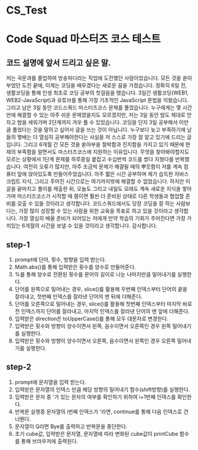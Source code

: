 # CS_Test
# Code Squad 마스터즈 코스 테스트

## 코드 설명에 앞서 드리고 싶은 말.

저는 국문과를 졸업하여 방송피디라는 직업에 도전했던 사람이었습니다.
모든 것을 쏟아부었던 도전 끝에, 이제는 코딩을 배우겠다는 새로운 꿈을 가졌습니다.
정확히 6일 전, 생활코딩을 통해 인생 최초로 코딩 공부의 첫걸음을 뗐습니다.
3일간 생활코딩(WEB1, WEB2-JavaScript)과 유튜브를 통해 가장 기초적인 JavaScript 문법을 익혔습니다.
그리고 남은 3일 동안 코드스쿼드 마스터즈코스 문제를 풀었습니다.
누구에게는 몇 시간만에 해결할 수 있는 아주 쉬운 문제였을지도 모르겠지만, 
저는 3일 동안 밤도 제대로 안 자고 밤을 세워가며 2단계까지 겨우 풀 수 있었습니다.
코딩을 단지 3일 공부해서 이만큼 풀었다는 것을 말하고 싶어서 글을 쓰는 것이 아닙니다.
누구보다 늦고 부족하기에 남들의 몇배는 더 열심히 공부해야한다는 사실을 저 스스로 가장 잘 알고 있기에 드리는 글입니다.
그리고 6개월 간 모든 것을 쏟아부을 절박함과 진지함을 가지고 있기 때문에 현재의 부족함을 알면서도 마스터즈코스에 지원하는 이유입니다.
무엇을 찾아봐야할지도 모르는 상황에서 1단계 문제를 하루종일 붙잡고 수십번씩 코드를 썼다 지웠다를 반복했습니다.
여전히 오류가 많지만, 아주 조금씩 문제가 해결될 때의 뿌듯함이 저를 계속 컴퓨터 앞에 앉아있도록 만들어주었습니다.
아주 짧은 시간 공부하며 제가 습득한 자바스크립트 지식, 그리고 주어진 시간으로는 여기까지밖에 해결할 수 없었습니다.
하지만 이 글을 끝마치고 풀이를 제출한 뒤, 오늘도 그리고 내일도 모레도 계속 새로운 지식을 쌓아가며 마스터즈코스가 시작할 때 쯤이면 훨씬 더 준비된 상태로 다른 학생들과 협업할 준비를 갖출 수 있을 것이라고 생각합니다.
코드스쿼드에서도 당장 코딩을 잘 하는 사람보다는, 가장 많이 성장할 수 있는 사람을 위한 교육을 목표로 하고 있을 것이라고 생각합니다.
가장 열심히 배울 준비가 되어있는 저에게 만약 학습의 기회가 주어진다면 가장 가치있는 6개월의 시간을 보낼 수 있을 것이라고 생각합니다.
감사합니다.


## step-1
1. prompt에 단어, 횟수, 방향을 입력 받는다.
2. Math.abs()를 통해 입력받은 횟수를 양수로 만들어준다.
3. %를 통해 양수로 전환된 횟수를 문어의 길이로 나눈 나머지만큼 밀어내기를 실행한다.
4. 단어를 왼쪽으로 밀어내는 경우, slice()를 활용해 두번째 인덱스부터 단어의 끝을 잘라내고, 첫번째 인덱스를 잘라낸 단어의 맨 뒤에 더해준다.
5. 단어를 오른쪽으로 밀어내는 경우, slice()를 활용해 첫번째 인덱스부터 마지막 바로 전 인덱스까지 단어를 잘라내고, 마지막 인덱스를 잘라낸 단어의 맨 앞에 더해준다.
6. 입력받은 direction은 toUpperCase()를 통해 모두 대문자로 변경한다.
7. 입력받은 횟수와 방향이 양수이면서 왼쪽, 음수이면서 오른쪽인 경우 왼쪽 밀어내기를 실행한다.
8. 입력받은 횟수와 방향이 양수이면서 오른쪽, 음수이면서 왼쪽인 경우 오른쪽 밀어내기를 실행한다.

## step-2
1. prompt에 문자열을 입력 받는다.
2. 입력받은 문자열의 인덱스 만큼 해당 방향의 밀어내기 함수(shift방향)를 실행한다.
3. 입력받은 문자 중 '가 있는 문자의 여부를 확인하기 위하여 i+1번째 인덱스를 확인한다.
4. 반복문 실행중 문자열의 i번째 인덱스가 '라면, continue를 통해 다음 인덱스로 건너뛴다.
5. 문자열이 Q라면 Bye를 출력하고 반복문을 중단한다.
6. 초기 cube값, 입력받은 문자열, 문자열에 따라 변화된 cube값이 printCube 함수를 통해 브라우저에 출력된다.